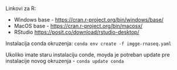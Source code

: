
Linkovi za R:
* Windows base - https://cran.r-project.org/bin/windows/base/
* MacOS base - https://cran.r-project.org/bin/macosx/
* RStudio https://posit.co/download/rstudio-desktop/

Instalacija conda okruzenja:
`conda env create -f imgge-rnaseq.yaml`

Ukoliko imate staru instalaciju conde, moyda je potreban update pre instalacije novog okruzenja - `conda update conda`
